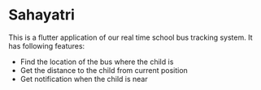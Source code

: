 # Sahayatri

This is a flutter application of our real time school bus tracking system.
It has following features:

* Find the location of the bus where the child is
* Get the distance to the child from current position
* Get notification when the child is near
